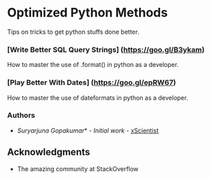 # Optimized Python Methods
Tips on tricks to get python stuffs done better.


### [Write Better SQL Query Strings] (https://goo.gl/B3ykam) 
How to master the use of .format() in python as a developer.


### [Play Better With Dates] (https://goo.gl/epRW67) 
How to master the use of dateformats in python as a developer.

### Authors
* *Suryarjuna Gopakumar** - *Initial work* - [xScientist](https://github.com/xscientist)

## Acknowledgments
* The amazing community at StackOverflow
